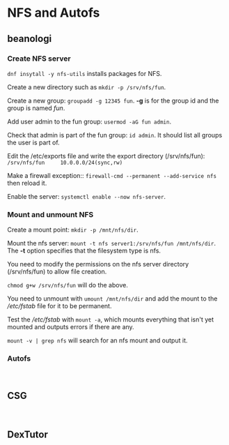 # NFS and Autofs

## beanologi

### Create NFS server

`dnf insytall -y nfs-utils` installs packages for NFS.

Create a new directory such as `mkdir -p /srv/nfs/fun`.

Create a new group: `groupadd -g 12345 fun`. **-g** is for the group id and the group is named *fun*.

Add user admin to the fun group: `usermod -aG fun admin`.

Check that admin is part of the fun group: `id admin`. It should list all groups the user is part of. 

Edit the /etc/exports file and write the export directory (/srv/nfs/fun):
`/srv/nfs/fun     10.0.0.0/24(sync,rw)`

Make a firewall exception:: `firewall-cmd --permanent --add-service nfs` then reload it. 

Enable the server: `systemctl enable --now nfs-server`.

### Mount and unmount NFS

Create a mount point: `mkdir -p /mnt/nfs/dir`.

Mount the nfs server: `mount -t nfs server1:/srv/nfs/fun /mnt/nfs/dir`. The **-t** option specifies that the filesystem type is nfs. 

You need to modify the permissions on the nfs server directory (/srv/nfs/fun) to allow file creation. 

`chmod g+w /srv/nfs/fun` will do the above. 

You need to unmount with `umount /mnt/nfs/dir` and add the mount to the */etc/fstab* file for it to be permanent. 

Test the */etc/fstab* with `mount -a`, which mounts everything that isn't yet mounted and outputs errors if there are any. 

`mount -v | grep nfs` will search for an nfs mount and output it.

### Autofs

<br>

## CSG 



<br>

## DexTutor



